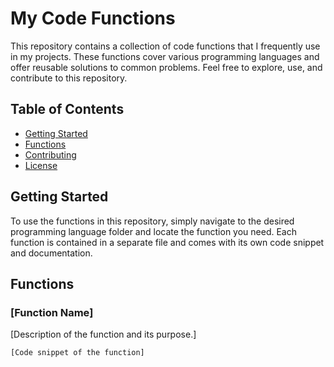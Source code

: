 # My Code Functions

This repository contains a collection of code functions that I frequently use in my projects. 
These functions cover various programming languages and offer reusable solutions to common problems. 
Feel free to explore, use, and contribute to this repository.

## Table of Contents

- [Getting Started](#getting-started)
- [Functions](#functions)
- [Contributing](#contributing)
- [License](#license)

## Getting Started

To use the functions in this repository, simply navigate to the desired programming language folder and locate the function you need. 
Each function is contained in a separate file and comes with its own code snippet and documentation.

## Functions

### [Function Name]

[Description of the function and its purpose.]

```[Language]
[Code snippet of the function]
